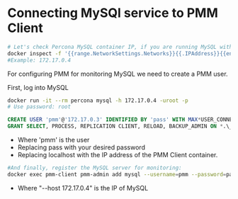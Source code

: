 # Connecting MySQl service to PMM Client

```bash
# Let's check Percona MySQL container IP, if you are running MySQL with a container
docker inspect -f '{{range.NetworkSettings.Networks}}{{.IPAddress}}{{end}}' your_container_id
#Example: 172.17.0.4
```

For configuring PMM for monitoring MySQL we need to create a PMM user.

First, log into MySQL

```bash
docker run -it --rm percona mysql -h 172.17.0.4 -uroot -p
# Use password: root
```

```sql
CREATE USER 'pmm'@'172.17.0.3' IDENTIFIED BY 'pass' WITH MAX*USER_CONNECTIONS 10;
GRANT SELECT, PROCESS, REPLICATION CLIENT, RELOAD, BACKUP_ADMIN ON *.\_ TO 'pmm'@'172.17.0.3';
```

- Where 'pmm' is the user
- Replacing pass with your desired password
- Replacing localhost with the IP address of the PMM Client container.

```bash
#And finally, register the MySQL server for monitoring:
docker exec pmm-client pmm-admin add mysql --username=pmm --password=pass --host 172.17.0.4 --query-source=perfschema
```

- Where "--host 172.17.0.4" is the IP of MySQL

```

```
